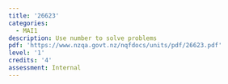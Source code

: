 ```yaml
---
title: '26623'
categories:
  - MAI1
description: Use number to solve problems
pdf: 'https://www.nzqa.govt.nz/nqfdocs/units/pdf/26623.pdf'
level: '1'
credits: '4'
assessment: Internal
---
```


